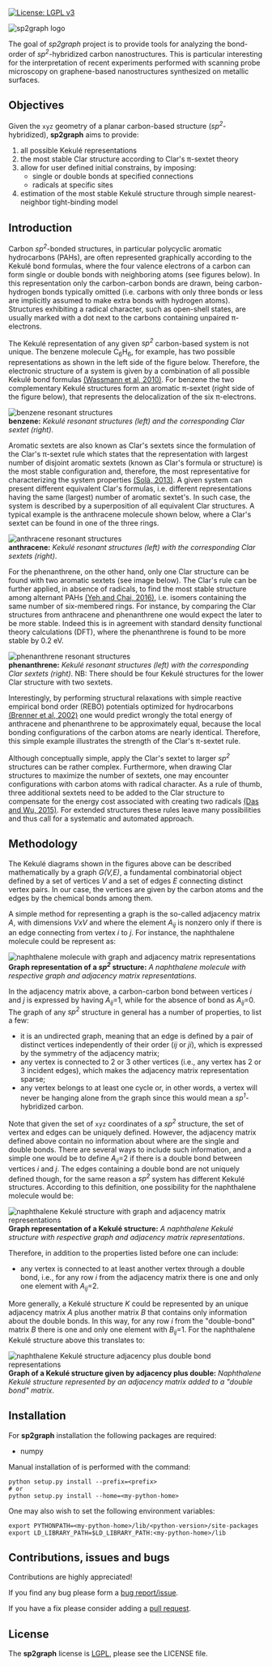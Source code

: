 [![License: LGPL v3](https://img.shields.io/badge/License-LGPL%20v3-blue.svg)](https://www.gnu.org/licenses/lgpl-3.0)

![sp2graph logo](/doc/images/sp2graph_logo.png "sp2graph code")

The goal of _sp2graph_ project is to provide tools for analyzing the bond-order of *sp<sup>2</sup>*-hybridized carbon nanostructures. This is particular interesting for the interpretation of recent experiments performed with scanning probe microscopy on graphene-based nanostructures synthesized on metallic surfaces.

## Objectives ##
Given the `xyz` geometry of a planar carbon-based structure (*sp<sup>2</sup>*-hybridized), __sp2graph__ aims to provide:

   1. all possible Kekulé representations
   2. the most stable Clar structure according to Clar's &pi;-sextet theory
   3. allow for user defined initial constrains, by imposing:
      - single or double bonds at specified connections
      - radicals at specific sites
   4. estimation of the most stable Kekulé structure through simple nearest-neighbor tight-binding model

## Introduction ##

Carbon *sp<sup>2</sup>*-bonded structures, in particular polycyclic aromatic hydrocarbons (PAHs), are often represented graphically according to the Kekulé bond formulas, where the four valence electrons of a carbon can form single or double bonds with neighboring atoms (see figures below). In this representation only the carbon-carbon bonds are drawn, being carbon-hydrogen bonds typically omitted (i.e. carbons with only three bonds or less are implicitly assumed to make extra bonds with hydrogen atoms). Structures exhibiting a radical character, such as open-shell states, are usually marked with a dot next to the carbons containing unpaired &pi;-electrons.

The Kekulé representation of any given *sp<sup>2</sup>* carbon-based system is not unique. The benzene molecule C<sub>6</sub>H<sub>6</sub>, for example, has two possible representations as shown in the left side of the figure below. Therefore, the electronic structure of a system is given by a combination of all possible Kekulé bond formulas [(Wassmann et al, 2010)][Wassmann2010]. For benzene the two complementary Kekulé structures form an aromatic &pi;-sextet (right side of the figure below), that represents the delocalization of the six &pi;-electrons.

![benzene resonant structures](/doc/images/benzene.png)  
**benzene:** *Kekulé resonant structures (left) and the corresponding Clar sextet (right)*.

Aromatic sextets are also known as Clar's sextets since the formulation of the Clar's &pi;-sextet rule which states that the representation with largest number of disjoint aromatic sextets (known as Clar's formula or structure) is the most stable configuration and, therefore, the most representative for characterizing the system properties [(Solà, 2013)][Sola2013]. A given system can present different equivalent Clar's formulas, i.e. different representations having the same (largest) number of aromatic sextet's. In such case, the system is described by a superposition of all equivalent Clar structures. A typical example is the anthracene molecule shown below, where a Clar's sextet can be found in one of the three rings.

![anthracene resonant structures](/doc/images/anthracene.png)  
**anthracene:** *Kekulé resonant structures (left) with the corresponding Clar sextets (right)*.

For the phenanthrene, on the other hand, only one Clar structure can be found with two aromatic sextets (see image below). The Clar's rule can be further applied, in absence of radicals, to find the most stable structure among alternant PAHs [(Yeh and Chai, 2016)][Yeh2016], i.e. isomers containing the same number of six-membered rings. For instance, by comparing the Clar structures from anthracene and phenanthrene one would expect the later to be more stable. Indeed this is in agreement with standard density functional theory calculations (DFT), where the phenanthrene is found to be more stable by 0.2 eV.

![phenanthrene resonant structures](/doc/images/phenanthrene.png)  
**phenanthrene:** *Kekulé resonant structures (left) with the corresponding Clar sextets (right)*.
NB: There should be four Kekulé structures for the lower Clar structure with two sextets.

Interestingly, by performing structural relaxations with simple reactive empirical bond order (REBO) potentials optimized for hydrocarbons [(Brenner et al, 2002)][Brenner2002] one would predict wrongly the total energy of anthracene and phenanthrene to be approximately equal, because the local bonding configurations of the carbon atoms are nearly identical. Therefore, this simple example illustrates the strength of the Clar's &pi;-sextet rule.

Although conceptually simple, apply the Clar's sextet to larger *sp<sup>2</sup>* structures can be rather complex. Furthermore, when drawing Clar structures to maximize the number of sextets, one may encounter configurations with carbon atoms with radical character. As a rule of thumb, three additional sextets need to be added to the Clar structure to compensate for the energy cost associated with creating two radicals [(Das and Wu, 2015)][Das2015]. For extended structures these rules leave many possibilities and thus call for a systematic and automated approach.

## Methodology ##

The Kekulé diagrams shown in the figures above can be described mathematically by a graph *G(V,E)*, a fundamental combinatorial object defined by a set of vertices *V* and a set of edges *E* connecting distinct vertex pairs. In our case, the vertices are given by the carbon atoms and the edges by the chemical bonds among them.

A simple method for representing a graph is the so-called adjacency matrix *A*, with dimensions *VxV* and where the element *A<sub>ij</sub>* is nonzero only if there is an edge connecting from vertex *i* to *j*. For instance, the naphthalene molecule could be represent as:

![naphthalene molecule with graph and adjacency matrix representations](/doc/images/naphthalene_graph.png)  
**Graph representation of a *sp<sup>2</sup>* structure:** *A naphthalene molecule with respective graph and adjacency matrix representations*.

In the adjacency matrix above, a carbon-carbon bond between vertices *i* and *j* is expressed by having *A<sub>ij</sub>*=1, while for the absence of bond as *A<sub>ij</sub>*=0. The graph of any *sp<sup>2</sup>* structure in general has a number of properties, to list a few:

   - it is an undirected graph, meaning that an edge is defined by a pair of distinct vertices independently of their order (*ij* or *ji*), which is expressed by the symmetry of the adjacency matrix;
   - any vertex is connected to 2 or 3 other vertices (i.e., any vertex has 2 or 3 incident edges), which makes the adjacency matrix representation sparse;
   - any vertex belongs to at least one cycle or, in other words, a vertex will never be hanging alone from the graph since this would mean a *sp<sup>1</sup>*-hybridized carbon.

Note that given the set of `xyz` coordinates of a *sp<sup>2</sup>* structure, the set of vertex and edges can be uniquely defined. However, the adjacency matrix defined above contain no information about where are the single and double bonds. There are several ways to include such information, and a simple one would be to define *A<sub>ij</sub>*=2 if there is a double bond between vertices *i* and *j*. The edges containing a double bond are not uniquely defined though, for the same reason a *sp<sup>2</sup>* system has different Kekulé structures. According to this definition, one possibility for the naphthalene molecule would be:

![naphthalene Kekulé structure with graph and adjacency matrix representations](/doc/images/naphthalene_kekule.png)  
**Graph representation of a Kekulé structure:** *A naphthalene Kekulé structure with respective graph and adjacency matrix representations*.

Therefore, in addition to the properties listed before one can include:

   - any vertex is connected to at least another vertex through a double bond, i.e., for any row *i* from the adjacency matrix there is one and only one element with *A<sub>ij</sub>*=2.

More generally, a Kekulé structure *K* could be represented by an unique adjacency matrix *A* plus another matrix *B* that contains only information about the double bonds. In this way, for any row *i* from the "double-bond" matrix *B* there is one and only one element with *B<sub>ij</sub>*=1. For the naphthalene Kekulé structure above this translates to:

![naphthalene Kekulé structure adjacency plus double bond representations](/doc/images/naphthalene_matrix.png)  
**Graph of a Kekulé structure given by adjacency plus double:** *Naphthalene Kekulé structure represented by an adjacency matrix added to a "double bond" matrix*.


## Installation ##
For __sp2graph__ installation the following packages are required:

   - numpy

Manual installation of  is performed with the command:

    python setup.py install --prefix=<prefix>
    # or
    python setup.py install --home=<my-python-home>

One may also wish to set the following environment variables:

    export PYTHONPATH=<my-python-home>/lib/<python-version>/site-packages
    export LD_LIBRARY_PATH=$LD_LIBRARY_PATH:<my-python-home>/lib

## Contributions, issues and bugs ##
Contributions are highly appreciated!

If you find any bug please form a [bug report/issue][issues].

If you have a fix please consider adding a [pull request][pulls].

## License ##
The __sp2graph__ license is [LGPL][lgpl], please see the LICENSE file.

<!---
Links to external and internal sites.
-->
[lgpl]: http://www.gnu.org/licenses/lgpl.html
[issues]: https://github.com/dipc-cc/sp2graph/issues
[pulls]: https://github.com/dipc-cc/sp2graph/pulls
[Wassmann2010]: https://doi.org/10.1021/ja909234y
[Sola2013]: https://doi.org/10.3389/fchem.2013.00022
[Yeh2016]: https://doi.org/10.1038/srep30562
[Brenner2002]: https://doi.org/10.1088/0953-8984/14/4/312
[Das2015]: https://doi.org/10.1002/9783527689545.ch1
